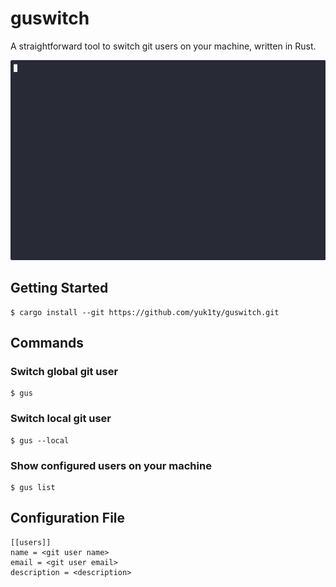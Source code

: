 # guswitch

A straightforward tool to switch git users on your machine, written in Rust.

![demo](./demo.gif)

## Getting Started

```
$ cargo install --git https://github.com/yuk1ty/guswitch.git
```

## Commands

### Switch global git user

```
$ gus
```

### Switch local git user

```
$ gus --local
```

### Show configured users on your machine

```
$ gus list
```

## Configuration File

```
[[users]]
name = <git user name>
email = <git user email>
description = <description>
```

